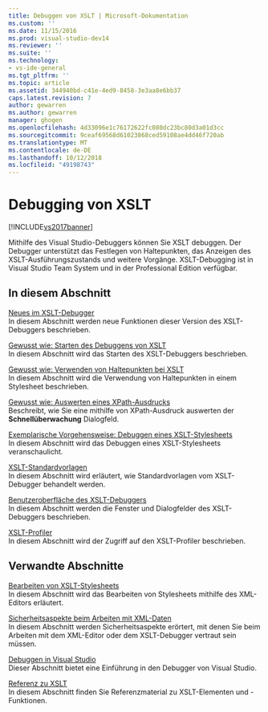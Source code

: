 ```yaml
---
title: Debuggen von XSLT | Microsoft-Dokumentation
ms.custom: ''
ms.date: 11/15/2016
ms.prod: visual-studio-dev14
ms.reviewer: ''
ms.suite: ''
ms.technology:
- vs-ide-general
ms.tgt_pltfrm: ''
ms.topic: article
ms.assetid: 344940bd-c41e-4ed9-8458-3e3aa8e6bb37
caps.latest.revision: 7
author: gewarren
ms.author: gewarren
manager: ghogen
ms.openlocfilehash: 4d33096e1c76172622fc080dc23bc80d3a01d3cc
ms.sourcegitcommit: 9ceaf69568d61023868ced59108ae4dd46f720ab
ms.translationtype: MT
ms.contentlocale: de-DE
ms.lasthandoff: 10/12/2018
ms.locfileid: "49198743"
---
```

# <a name="debugging-xslt"></a>Debugging von XSLT
[!INCLUDE[vs2017banner](../includes/vs2017banner.md)]

Mithilfe des Visual Studio-Debuggers können Sie XSLT debuggen. Der Debugger unterstützt das Festlegen von Haltepunkten, das Anzeigen des XSLT-Ausführungszustands und weitere Vorgänge. XSLT-Debugging ist in Visual Studio Team System und in der Professional Edition verfügbar.  
  
## <a name="in-this-section"></a>In diesem Abschnitt  
 [Neues im XSLT-Debugger](../xml-tools/what-s-new-in-the-xslt-debugger.md)  
 In diesem Abschnitt werden neue Funktionen dieser Version des XSLT-Debuggers beschrieben.  
  
 [Gewusst wie: Starten des Debuggens von XSLT](../xml-tools/how-to-start-debugging-xslt.md)  
 In diesem Abschnitt wird das Starten des XSLT-Debuggers beschrieben.  
  
 [Gewusst wie: Verwenden von Haltepunkten bei XSLT](../xml-tools/how-to-use-breakpoints-with-xslt.md)  
 In diesem Abschnitt wird die Verwendung von Haltepunkten in einem Stylesheet beschrieben.  
  
 [Gewusst wie: Auswerten eines XPath-Ausdrucks](../xml-tools/how-to-evaluate-an-xpath-expression.md)  
 Beschreibt, wie Sie eine mithilfe von XPath-Ausdruck auswerten der **Schnellüberwachung** Dialogfeld.  
  
 [Exemplarische Vorgehensweise: Debuggen eines XSLT-Stylesheets](../xml-tools/walkthrough-debug-an-xslt-style-sheet.md)  
 In diesem Abschnitt wird das Debuggen eines XSLT-Stylesheets veranschaulicht.  
  
 [XSLT-Standardvorlagen](../xml-tools/xslt-default-templates.md)  
 In diesem Abschnitt wird erläutert, wie Standardvorlagen vom XSLT-Debugger behandelt werden.  
  
 [Benutzeroberfläche des XSLT-Debuggers](../xml-tools/debugger-user-interface-xslt.md)  
 In diesem Abschnitt werden die Fenster und Dialogfelder des XSLT-Debuggers beschrieben.  
  
 [XSLT-Profiler](../xml-tools/xslt-profiler.md)  
 In diesem Abschnitt wird der Zugriff auf den XSLT-Profiler beschrieben.  
  
## <a name="related-sections"></a>Verwandte Abschnitte  
 [Bearbeiten von XSLT-Stylesheets](../xml-tools/editing-xslt-style-sheets.md)  
 In diesem Abschnitt wird das Bearbeiten von Stylesheets mithilfe des XML-Editors erläutert.  
  
 [Sicherheitsaspekte beim Arbeiten mit XML-Daten](../xml-tools/security-considerations-when-working-with-xml-data.md)  
 In diesem Abschnitt werden Sicherheitsaspekte erörtert, mit denen Sie beim Arbeiten mit dem XML-Editor oder dem XSLT-Debugger vertraut sein müssen.  
  
 [Debuggen in Visual Studio](../debugger/debugging-in-visual-studio.md)  
 Dieser Abschnitt bietet eine Einführung in den Debugger von Visual Studio.  
  
 [Referenz zu XSLT](http://msdn.microsoft.com/en-us/678bcd68-cbbb-4be5-9dd2-40f94488a1cf)  
 In diesem Abschnitt finden Sie Referenzmaterial zu XSLT-Elementen und -Funktionen.

